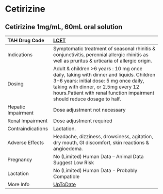 # Cetirizine

## Cetirizine 1mg/mL, 60mL oral solution

| TAH Drug Code      | [LCET](https://www.tahsda.org.tw/drugs/hissearch.php?drug_code=LCET)                                                                                                                                                                              |
|:-------------------|:--------------------------------------------------------------------------------------------------------------------------------------------------------------------------------------------------------------------------------------------------|
| Indications        | Symptomatic treatment of seasonal rhinitis & conjunctivitis, perennial allergic rhinitis as well as pruritus & urticaria of allergic origin.                                                                                                      |
| Dosing             | Adult & children >6 years : 10 mg once daily, taking with dinner and liquids. Children 3-6 years: initial dose: 5 mg once daily, taking with dinner, or 2.5mg every 12 hours.Patient with renal function impairment should reduce dosage to half. |
| Hepatic Impairment | Dose adjustment not necessary                                                                                                                                                                                                                     |
| Renal Impairment   | Dose adjustment required                                                                                                                                                                                                                          |
| Contraindications  | Lactation.                                                                                                                                                                                                                                        |
| Adverse Effects    | Headache, dizziness, drowsiness, agitation, dry mouth, GI discomfort, skin reactions & angioedema.                                                                                                                                                |
| Pregnancy          | No (Limited) Human Data – Animal Data Suggest Low Risk                                                                                                                                                                                            |
| Lactation          | No (Limited) Human Data - Probably Compatible                                                                                                                                                                                                     |
| More Info          | [UpToDate](https://www.uptodate.com/contents/cetirizine-drug-information)                                                                                                                                                                         |

